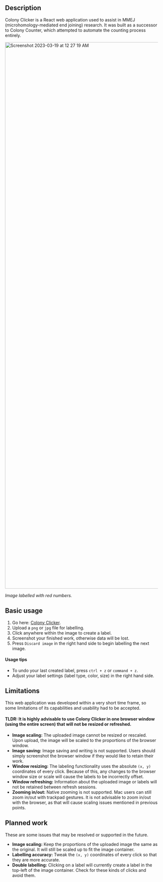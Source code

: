 ## Description
Colony Clicker is a React web application used to assist in MMEJ (microhomology-mediated end joining) research. It was built as a successor to Colony Counter, which attempted to automate the counting process entirely.

<img width="1792" alt="Screenshot 2023-03-19 at 12 27 19 AM" src="https://user-images.githubusercontent.com/20894826/226160835-95eae283-4a4e-4350-a5d6-065b635c1381.png">

*Image labelled with red numbers.*

## Basic usage
1. Go here: [Colony Clicker](https://al-exe.github.io/).
2. Upload a `png` or `jpg` file for labelling. 
3. Click anywhere within the image to create a label.
4. Screenshot your finished work, otherwise data will be lost.
5. Press `Discard image` in the right hand side to begin labelling the next image.

#### Usage tips
* To undo your last created label, press `ctrl + z` or `command + z`.
* Adjust your label settings (label type, color, size) in the right hand side.

## Limitations
This web application was developed within a very short time frame, so some limitations of its capabilities and usability had to be accepted.
#### **TLDR: It is highly advisable to use Colony Clicker in one browser window (using the entire screen) that will not be resized or refreshed.**

- **Image scaling:** The uploaded image cannot be resized or rescaled. Upon upload, the image will be scaled to the proportions of the browser window.
- **Image saving:** Image saving and writing is not supported. Users should simply screenshot the browser window if they would like to retain their work.
- **Window resizing:** The labeling functionality uses the absolute `(x, y)` coordinates of every click. Because of this, any changes to the browser window size or scale will cause the labels to be incorrectly offset.
- **Window refreshing:** Information about the uploaded image or labels will not be retained between refresh sessions.
- **Zooming in/out:** Native zooming is not supported. Mac users can still zoom in/out with trackpad gestures. It is not advisable to zoom in/out with the browser, as that will cause scaling issues mentioned in previous points.

## Planned work
These are some issues that may be resolved or supported in the future.
- **Image scaling:** Keep the proportions of the uploaded image the same as the original. It will still be scaled up to fit the image container.
- **Labelling accuracy:** Tweak the `(x, y)` coordinates of every click so that they are more accurate.
- **Double labelling:** Clicking on a label will currently create a label in the top-left of the image container. Check for these kinds of clicks and avoid them.
